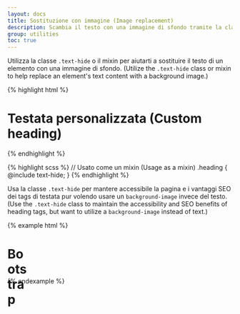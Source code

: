 ```yaml
---
layout: docs
title: Sostituzione con immagine (Image replacement)
description: Scambia il testo con una immagine di sfondo tramite la classe apposita.(Swap text for background images with the image replacement class.)
group: utilities
toc: true
---
```


Utilizza la classe `.text-hide` o il mixin per aiutarti a sostituire il testo di un elemento con una immagine di sfondo. (Utilize the `.text-hide` class or mixin to help replace an element's text content with a background image.)

{% highlight html %}
<h1 class="text-hide">Testata personalizzata (Custom heading)</h1>
{% endhighlight %}

{% highlight scss %}
// Usato come un mixin (Usage as a mixin)
.heading {
  @include text-hide;
}
{% endhighlight %}

Usa la classe `.text-hide` per mantere accessibile la pagina e i vantaggi SEO dei tags di testata pur volendo usare un `background-image` invece del testo. (Use the `.text-hide` class to maintain the accessibility and SEO benefits of heading tags, but want to utilize a `background-image` instead of text.)

{% example html %}
<h1 class="text-hide" style="background-image: url('/docs/assets/brand/bootstrap-solid.svg'); width: 50px; height: 50px;">Bootstrap</h1>
{% endexample %}
